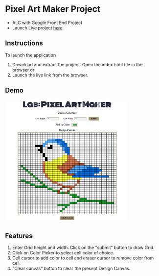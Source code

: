 # Pixel Art Maker Project
 * ALC with Google Front End Project
 * Launch Live project [here](https://doltitol.github.io/Pixel-Art-Maker/).

## Instructions

  To launch the application
  1. Download and extract the project. Open the index.html file in the browser or
  2. Launch the live link from the browser.
  
## Demo
   <img src="images/final_screenshot.png" Width="400" height="400" >

## Features

  1. Enter Grid height and width. Click on the "submit" button to draw Grid.
  2. Click on Color Picker to select cell color of choice.
  3. Cell cursor to add color to cell and eraser cursor to remove color from cell.
  4. "Clear canvas" button to clear the present Design Canvas.
